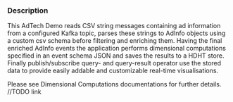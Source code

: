 ### Description
This AdTech Demo reads CSV string messages containing ad information from a
configured Kafka topic, parses these strings to AdInfo objects using a custom csv schema
before filtering and enriching them.
Having the final enriched AdInfo events the application performs dimensional
computations specified in an event schema JSON and saves the results
to a HDHT store. Finally publish/subscribe query- and query-result operator use
the stored data to provide easily addable and customizable real-time visualisations.

Please see Dimensional Computations documentations for further details.
//TODO link

